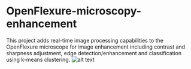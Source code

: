 # OpenFlexure-microscopy-enhancement
This project adds real-time image processing capabilities to the OpenFlexure microscope for image enhancement including contrast and sharpness adjustment, edge detection/enhancement and classification using k-means clustering.
![alt text](http://url/to/img.png)
